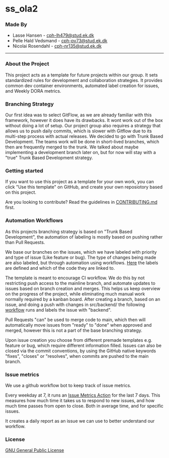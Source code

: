 # ss_ola2

### Made By

- Lasse Hansen - cph-lh479@stud.ek.dk
- Pelle Hald Vedsmand - cph-pv73@stud.ek.dk
- Nicolai Rosendahl - cph-nr135@stud.ek.dk

---

### About the Project

This project acts as a template for future projects within our group. It sets standardized rules for development and collaboration strategies.
It provides common dev container environments, automated label creation for issues, and Weekly DORA metrics.


### Branching Strategy

Our first idea was to select GitFlow, as we are already familiar with this framework, however it does have its drawbacks. It wont work out of the box without doing a lot of setup. Our project group also requires a strategy that allows us to push daily commits, which is slower with Gitflow due to its multi-step process with actual releases.
We decided to go with Trunk Based Development. The teams work will be done in short-lived branches, which then are frequently merged to the trunk.
We talked about maybe implementing a development branch later on, but for now will stay with a "true" Trunk Based Development strategy.

### Getting started

If you want to use this project as a template for your own work, you can click "Use this template" on GitHub, and create your own reposiotory based on this project.

Are you looking to contribute? Read the guidelines in [CONTRIBUTING.md](CONTRIBUTING.md) first.

### Automation Workflows
As this projects branching strategy is based on "Trunk Based Development", the automation of labeling is mostly based on pushing rather than Pull Requests.

We base our branches on the issues, which we have labeled with priority and type of issue (Like feature or bug). The type of changes being made are also labeled, but through automation using workflows.
[Here](.github/labeler.yml) the labels are defined and which of the code they are linked to.

The template is meant to encourage CI workflow. We do this by not restricting push access to the mainline branch, and automate updates to issues based on branch creation and merges. This helps us keep overview on the progress of the project, while eliminating much manual work normally required by a kanban board.
After creating a branch, based on an issue, and doing a push with changes in src/backend/ the following [workflow](.github/workflows/labels-on-push.yml) runs and labels the issue with "backend".

Pull Requests "can" be used to merge code to main, which then will automatically move issues from "ready" to "done" when approved and merged, however this is not a part of the base branching strategy.

Upon issue creation you choose from different premade templates e.g. feature or bug, which require different information filled. Issues can also be closed via the commit conventions, by using the GitHub native keywords "fixes", "closes" or "resolves", when commits are pushed to the main branch.

### Issue metrics

We use a github workflow bot to keep track of issue metrics. 

Every weekday at 7, it runs an [Issue Metrics Action](https://github.com/marketplace/actions/issue-metrics) for the last 7 days. This measures how much time it takes us to respond to new issues, and how much time passes from open to close. Both in average time, and for specific issues.

It creates a daily report as an issue we can use to better understand our workflow. 

### License

[GNU General Public License](LICENSE)
